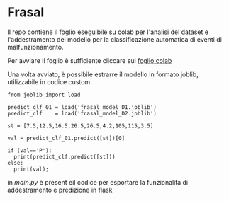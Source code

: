 # Frasal
Il repo contiene il foglio eseguibile su colab per l'analisi del dataset e l'addestramento del modello per la classificazione automatica di eventi di malfunzionamento.

Per avviare il foglio è sufficiente cliccare sul [foglio colab](https://colab.research.google.com/github/leptoquark/frasal/blob/main/frasal.ipynb)

Una volta avviato, è possibile estrarre il modello in formato joblib, utilizzabile in codice custom.


```
from joblib import load

predict_clf_01 = load('frasal_model_D1.joblib')
predict_clf    = load('frasal_model_D2.joblib')

st = [7.5,12.5,16.5,26.5,26.5,4.2,105,115,3.5]

val = predict_clf_01.predict([st])[0]

if (val=='P'):
  print(predict_clf.predict([st]))
else:
  print(val);
```

in $main.py$ è present eil codice per esportare la funzionalità di addestramento e predizione in flask

